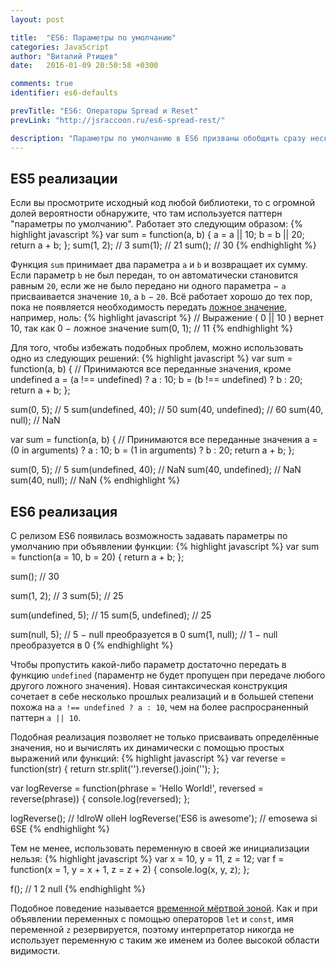 ```yaml
---
layout: post

title:  "ES6: Параметры по умолчанию"
categories: JavaScript
author: "Виталий Ртищев"
date:   2016-01-09 20:50:58 +0300

comments: true
identifier: es6-defaults

prevTitle: "ES6: Операторы Spread и Reset"
prevLink: "http://jsraccoon.ru/es6-spread-rest/"

description: "Параметры по умолчанию в ES6 призваны обобщить сразу несколько паттернов и существенно упростить восприятие функций."
---
```


## ES5 реализации
Если вы просмотрите исходный код любой библиотеки, то с огромной долей вероятности обнаружите, что там используется паттерн "параметры по умолчанию". Работает это следующим образом:
{% highlight javascript %}
var sum = function(a, b) {
  a = a || 10;
  b = b || 20;
  return a + b;
};
sum(1, 2); // 3
sum(1);    // 21
sum();     // 30
{% endhighlight %} 

Функция `sum` принимает два параметра `a` и `b` и возвращает их сумму. Если параметр `b` не был передан, то он автоматически становится равным `20`, если же не было передано ни одного параметра − `a` присваивается значение `10`, а `b` − `20`. Всё работает хорошо до тех пор, пока не появляется необходимость передать [ложное значение](https://developer.mozilla.org/ru/docs/Glossary/Falsy), например, ноль:
{% highlight javascript %}
// Выражение ( 0 || 10 ) вернет 10, так как 0 − ложное значение
sum(0, 1); // 11
{% endhighlight %} 

Для того, чтобы избежать подобных проблем, можно использовать одно из следующих решений:
{% highlight javascript %}
var sum = function(a, b) {
  // Принимаются все переданные значения, кроме undefined
  a = (a !== undefined) ? a : 10;
  b = (b !== undefined) ? b : 20;
  return a + b;
};

sum(0, 5); // 5
sum(undefined, 40); // 50
sum(40, undefined); // 60
sum(40, null);      // NaN

var sum = function(a, b) {
  // Принимаются все переданные значения
  a = (0 in arguments) ? a : 10;
  b = (1 in arguments) ? b : 20;
  return a + b;
}; 

sum(0, 5); // 5
sum(undefined, 40); // NaN
sum(40, undefined); // NaN
sum(40, null); // NaN
{% endhighlight %} 

## ES6 реализация
С релизом ES6 появилась возможность задавать параметры по умолчанию при объявлении функции:
{% highlight javascript %}
var sum = function(a = 10, b = 20) {
  return a + b;
};

sum(); // 30

sum(1, 2); // 3
sum(5);    // 25

sum(undefined, 5); // 15
sum(5, undefined); // 25

sum(null, 5); // 5 − null преобразуется в 0
sum(1, null); // 1 − null преобразуется в 0
{% endhighlight %} 

Чтобы пропустить какой-либо параметр достаточно передать в функцию `undefined` (параментр не будет пропущен при передаче любого другого ложного значения). Новая синтаксическая конструкция сочетает в себе несколько прошлых реализаций и в большей степени похожа на `a !== undefined ? a : 10`, чем на более распросраненный паттерн `a || 10`. 

Подобная реализация позволяет не только присваивать определённые значения, но и вычислять их динамически с помощью простых выражений или функций:
{% highlight javascript %}
var reverse = function(str) {
  return str.split('').reverse().join('');
};

var logReverse = function(phrase = 'Hello World!', reversed = reverse(phrase)) {
  console.log(reversed); 
};

logReverse(); // !dlroW olleH
logReverse('ES6 is awesome'); // emosewa si 6SE
{% endhighlight %} 

Тем не менее, использовать переменную в своей же инициализации нельзя:
{% highlight javascript %}
var x = 10, y = 11, z = 12;
var f = function(x = 1, y = x + 1, z = z + 2) {
  console.log(x, y, z);
};

f(); // 1 2 null
{% endhighlight %} 

Подобное поведение называется [временной мёртвой зоной](http://jsraccoon.ru/es6-block-scoped-declarations/). Как и при объявлении переменных с помощью операторов `let` и `const`, имя переменной `z` резервируется, поэтому интерпретатор никогда не использует переменную с таким же именем из более высокой области видимости.